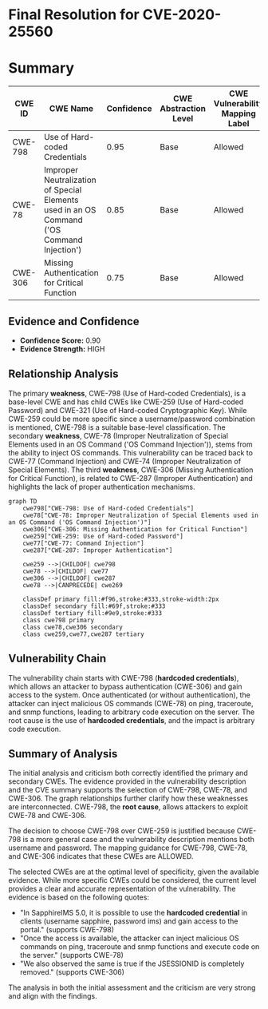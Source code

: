 # Final Resolution for CVE-2020-25560

# Summary
| CWE ID | CWE Name | Confidence | CWE Abstraction Level | CWE Vulnerability Mapping Label | CWE-Vulnerability Mapping Notes |
|---|---|---|---|---|---|
| CWE-798 | Use of Hard-coded Credentials | 0.95 | Base | Allowed | Primary CWE |
| CWE-78 | Improper Neutralization of Special Elements used in an OS Command ('OS Command Injection') | 0.85 | Base | Allowed | Secondary Candidate CWE |
| CWE-306 | Missing Authentication for Critical Function | 0.75 | Base | Allowed | Secondary Candidate CWE |

## Evidence and Confidence

*   **Confidence Score:** 0.90
*   **Evidence Strength:** HIGH

## Relationship Analysis
The primary **weakness**, CWE-798 (Use of Hard-coded Credentials), is a base-level CWE and has child CWEs like CWE-259 (Use of Hard-coded Password) and CWE-321 (Use of Hard-coded Cryptographic Key). While CWE-259 could be more specific since a username/password combination is mentioned, CWE-798 is a suitable base-level classification. The secondary **weakness**, CWE-78 (Improper Neutralization of Special Elements used in an OS Command ('OS Command Injection')), stems from the ability to inject OS commands. This vulnerability can be traced back to CWE-77 (Command Injection) and CWE-74 (Improper Neutralization of Special Elements). The third **weakness**, CWE-306 (Missing Authentication for Critical Function), is related to CWE-287 (Improper Authentication) and highlights the lack of proper authentication mechanisms.

```mermaid
graph TD
    cwe798["CWE-798: Use of Hard-coded Credentials"]
    cwe78["CWE-78: Improper Neutralization of Special Elements used in an OS Command ('OS Command Injection')"]
    cwe306["CWE-306: Missing Authentication for Critical Function"]
    cwe259["CWE-259: Use of Hard-coded Password"]
    cwe77["CWE-77: Command Injection"]
    cwe287["CWE-287: Improper Authentication"]

    cwe259 -->|CHILDOF| cwe798
    cwe78 -->|CHILDOF| cwe77
    cwe306 -->|CHILDOF| cwe287
    cwe78 -->|CANPRECEDE| cwe269
    
    classDef primary fill:#f96,stroke:#333,stroke-width:2px
    classDef secondary fill:#69f,stroke:#333
    classDef tertiary fill:#9e9,stroke:#333
    class cwe798 primary
    class cwe78,cwe306 secondary
    class cwe259,cwe77,cwe287 tertiary
```

## Vulnerability Chain
The vulnerability chain starts with CWE-798 (**hardcoded credentials**), which allows an attacker to bypass authentication (CWE-306) and gain access to the system. Once authenticated (or without authentication), the attacker can inject malicious OS commands (CWE-78) on ping, traceroute, and snmp functions, leading to arbitrary code execution on the server. The root cause is the use of **hardcoded credentials**, and the impact is arbitrary code execution.

## Summary of Analysis
The initial analysis and criticism both correctly identified the primary and secondary CWEs. The evidence provided in the vulnerability description and the CVE summary supports the selection of CWE-798, CWE-78, and CWE-306. The graph relationships further clarify how these weaknesses are interconnected. CWE-798, the **root cause**, allows attackers to exploit CWE-78 and CWE-306.

The decision to choose CWE-798 over CWE-259 is justified because CWE-798 is a more general case and the vulnerability description mentions both username and password. The mapping guidance for CWE-798, CWE-78, and CWE-306 indicates that these CWEs are ALLOWED.

The selected CWEs are at the optimal level of specificity, given the available evidence. While more specific CWEs could be considered, the current level provides a clear and accurate representation of the vulnerability. The evidence is based on the following quotes:

*   "In SapphireIMS 5.0, it is possible to use the **hardcoded credential** in clients (username sapphire, password ims) and gain access to the portal." (supports CWE-798)
*   "Once the access is available, the attacker can inject malicious OS commands on ping, traceroute and snmp functions and execute code on the server." (supports CWE-78)
*   "We also observed the same is true if the JSESSIONID is completely removed." (supports CWE-306)

The analysis in both the initial assessment and the criticism are very strong and align with the findings.